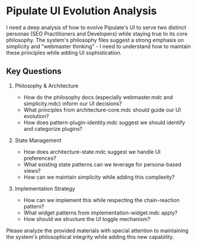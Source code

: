 # Pipulate UI Evolution Analysis

I need a deep analysis of how to evolve Pipulate's UI to serve two distinct personas (SEO Practitioners and Developers) while staying true to its core philosophy. The system's philosophy files suggest a strong emphasis on simplicity and "webmaster thinking" - I need to understand how to maintain these principles while adding UI sophistication.

## Key Questions

1. Philosophy & Architecture
   - How do the philosophy docs (especially webmaster.mdc and simplicity.mdc) inform our UI decisions?
   - What principles from architecture-core.mdc should guide our UI evolution?
   - How does pattern-plugin-identity.mdc suggest we should identify and categorize plugins?

2. State Management
   - How does architecture-state.mdc suggest we handle UI preferences?
   - What existing state patterns can we leverage for persona-based views?
   - How can we maintain simplicity while adding this complexity?

3. Implementation Strategy
   - How can we implement this while respecting the chain-reaction pattern?
   - What widget patterns from implementation-widget.mdc apply?
   - How should we structure the UI toggle mechanism?

Please analyze the provided materials with special attention to maintaining the system's philosophical integrity while adding this new capability.